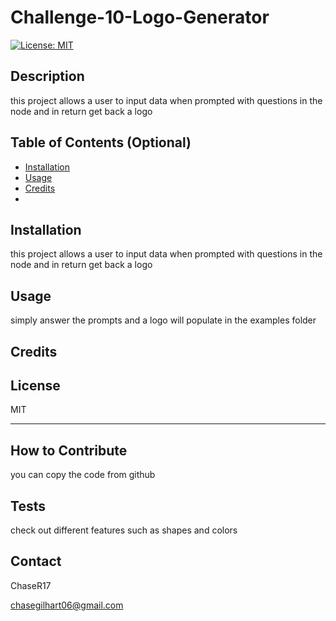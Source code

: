 # Challenge-10-Logo-Generator
[![License: MIT](https://img.shields.io/badge/License-MIT-yellow.svg)](https://opensource.org/licenses/MIT)

  ## Description
  this project allows a user to input data when prompted with questions in the node and in return get back a logo

  ## Table of Contents (Optional)
  
  - [Installation](#installation)
  - [Usage](#usage)
  - [Credits](#credits)
  - 
  
  ## Installation
  this project allows a user to input data when prompted with questions in the node and in return get back a logo
  
  ## Usage
  simply answer the prompts and a logo will populate in the examples folder
  
  ## Credits

  
  ## License
  MIT
  
  
  ---
  
  ## How to Contribute
  you can copy the code from github
  
  ## Tests
  check out different features such as shapes and colors

  ## Contact
  ChaseR17


  chasegilhart06@gmail.com
